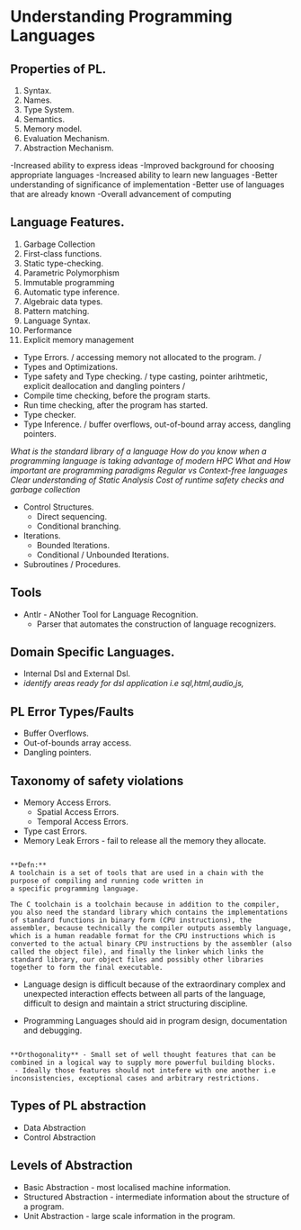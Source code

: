 # Understanding Programming Languages

## Properties of PL.

1. Syntax.
2. Names.
3. Type System.
4. Semantics.
5. Memory model.
6. Evaluation Mechanism.
7. Abstraction Mechanism.


-Increased ability to express ideas
-Improved background for choosing appropriate languages
-Increased ability to learn new languages
-Better understanding of significance of implementation
-Better use of languages that are already known
-Overall advancement of computing

## Language Features.

1. Garbage Collection
2. First-class functions.
3. Static type-checking.
4. Parametric Polymorphism
5. Immutable programming
6. Automatic type inference.
7. Algebraic data types.
8. Pattern matching.
9. Language Syntax.
10. Performance
11. Explicit memory management

- Type Errors. / accessing memory not allocated to the program. /
- Types and Optimizations.
- Type safety and Type checking.
/ type casting, pointer arihtmetic, explicit deallocation and dangling pointers /
- Compile time checking, before the program starts.
- Run time checking, after the program has started.
- Type checker.
- Type Inference.
/ buffer overflows, out-of-bound array access, dangling pointers.

*What is the standard library of a language*
*How do you know when a programming language is taking advantage of modern HPC*
*What and How important are programming paradigms*
*Regular vs Context-free languages*
*Clear understanding of Static Analysis*
*Cost of runtime safety checks and garbage collection*


- Control Structures.
    - Direct sequencing.
    - Conditional branching.
- Iterations.
    - Bounded Iterations.
    - Conditional / Unbounded Iterations.
- Subroutines / Procedures.


## Tools

- Antlr - ANother Tool for Language Recognition.
    - Parser that automates the construction of language recognizers.


## Domain Specific Languages.

- Internal Dsl and External Dsl.
- *identify areas ready for dsl application i.e sql,html,audio,js,*

## PL Error Types/Faults

- Buffer Overflows.
- Out-of-bounds array access.
- Dangling pointers.

## Taxonomy of safety violations

- Memory Access Errors.
    - Spatial Access Errors.
    - Temporal Access Errors.
- Type cast Errors.
- Memory Leak Errors - fail to release all the memory they allocate.


```eng

**Defn:**
A toolchain is a set of tools that are used in a chain with the purpose of compiling and running code written in
a specific programming language.

The C toolchain is a toolchain because in addition to the compiler, you also need the standard library which contains the implementations of standard functions in binary form (CPU instructions), the assembler, because technically the compiler outputs assembly language, which is a human readable format for the CPU instructions which is converted to the actual binary CPU instructions by the assembler (also called the object file), and finally the linker which links the standard library, our object files and possibly other libraries together to form the final executable.

```

- Language design is difficult because of the extraordinary complex and unexpected interaction effects between all parts of the language, difficult to design and maintain a strict structuring discipline.

- Programming Languages should aid in program design, documentation and debugging.


```eng

**Orthogonality** - Small set of well thought features that can be combined in a logical way to supply more powerful building blocks.
 - Ideally those features should not intefere with one another i.e inconsistencies, exceptional cases and arbitrary restrictions. 

```

## Types of PL abstraction

- Data Abstraction
- Control Abstraction

## Levels of Abstraction

- Basic Abstraction - most localised machine information.
- Structured Abstraction - intermediate information about the structure of a program.
- Unit Abstraction - large scale information in the program.